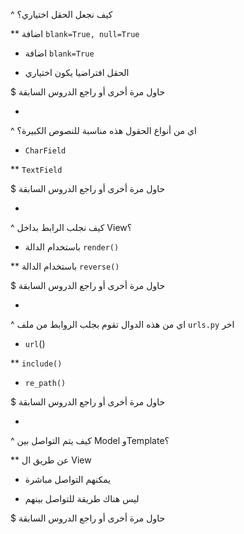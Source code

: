 ^ كيف نجعل الحقل اختياري؟

** اضافة `blank=True, null=True`

* اضافة `blank=True`

* الحقل افتراضيا يكون اختياري

$ حاول مرة أخرى أو راجع الدروس السابقة

-

^ اي من أنواع الحقول هذه مناسبة للنصوص الكبيرة؟

* `CharField`

** `TextField`

$ حاول مرة أخرى أو راجع الدروس السابقة

-

^ كيف نجلب الرابط بداخل View؟

* باستخدام الدالة `render()`

** باستخدام الدالة `reverse()`

$ حاول مرة أخرى أو راجع الدروس السابقة

-

^ اي من هذه الدوال تقوم بجلب الروابط من ملف `urls.py` اخر

* `url`()

** `include()`

* `re_path()`

$ حاول مرة أخرى أو راجع الدروس السابقة

-

^ كيف يتم التواصل بين Model وTemplate؟

** عن طريق ال View

* يمكنهم التواصل مباشرة

* ليس هناك طريقة للتواصل بينهم

$ حاول مرة أخرى أو راجع الدروس السابقة
